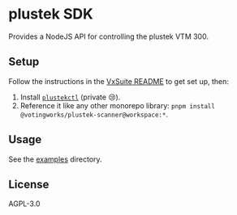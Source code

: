 # plustek SDK

Provides a NodeJS API for controlling the plustek VTM 300.

## Setup

Follow the instructions in the [VxSuite README](../../README.md) to get set up,
then:

1. Install [`plustekctl`](https://github.com/votingworks/plustekctl) (private
   😢).
2. Reference it like any other monorepo library:
   `pnpm install @votingworks/plustek-scanner@workspace:*`.

## Usage

See the [examples](./examples) directory.

## License

AGPL-3.0
